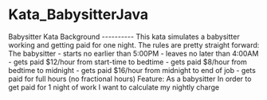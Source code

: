 # Kata_BabysitterJava
Babysitter Kata  Background ---------- This kata simulates a babysitter working and getting paid for one night.  The rules are pretty straight forward:  The babysitter  - starts no earlier than 5:00PM - leaves no later than 4:00AM - gets paid $12/hour from start-time to bedtime - gets paid $8/hour from bedtime to midnight - gets paid $16/hour from midnight to end of job - gets paid for full hours (no fractional hours)   Feature: As a babysitter In order to get paid for 1 night of work I want to calculate my nightly charge
